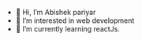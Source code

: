 - 👋 Hi, I’m Abishek pariyar
- 👀 I’m interested in web development
- 🌱 I’m currently learning reactJs. 

<!---
abizec-p/abizec-p is a ✨ special ✨ repository because its `README.md` (this file) appears on your GitHub profile.
You can click the Preview link to take a look at your changes.
--->

